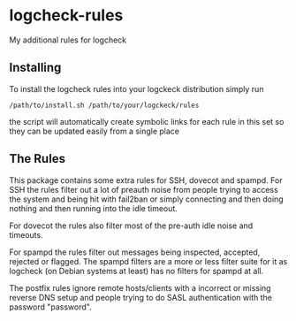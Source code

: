 # logcheck-rules
My additional rules for logcheck

Installing
----------

To install the logcheck rules into your logckeck distribution simply run
```
/path/to/install.sh /path/to/your/logckeck/rules
```
the script will automatically create symbolic links for each rule in this set so they can be updated easily from a single place

The Rules
---------

This package contains some extra rules for SSH, dovecot and spampd.
For SSH the rules filter out a lot of preauth noise from people trying to access the system and being hit with fail2ban or simply connecting and then doing nothing and then running into the idle timeout.

For dovecot the rules also filter most of the pre-auth idle noise and timeouts.

For spampd the rules filter out messages being inspected, accepted, rejected or flagged. The spampd filters are a more or less filter suite for it as logcheck (on Debian systems at least) has no filters for spampd at all.

The postfix rules ignore remote hosts/clients with a incorrect or missing reverse DNS setup and people trying to do SASL authentication with the password "password".
